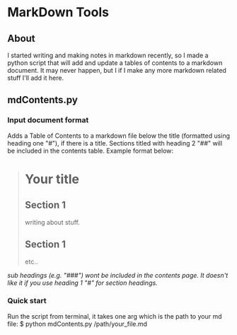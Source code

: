 # MarkDown Tools 

## About
I started writing and making notes in markdown recently, so I made a python script that will add and update a tables of contents to a markdown document. It may never happen, but I if I make any more markdown related stuff I'll add it here. 

## mdContents.py
### Input document format
Adds a Table of Contents to a markdown file below the title (formatted using heading one "#"), if there is a title. Sections titled with heading 2 "##" will be included in the contents table. Example format below:

> # Your title
> ## Section 1 
> writing about stuff.
> ## Section 1 
> etc.. 

*sub headings (e.g. "###") wont be included in the contents page. It doesn't like it if you use heading 1 "#" for section headings.*

### Quick start
Run the script from terminal, it takes one arg which is the path to your md file:
	$ python mdContents.py /path/your_file.md 

 



